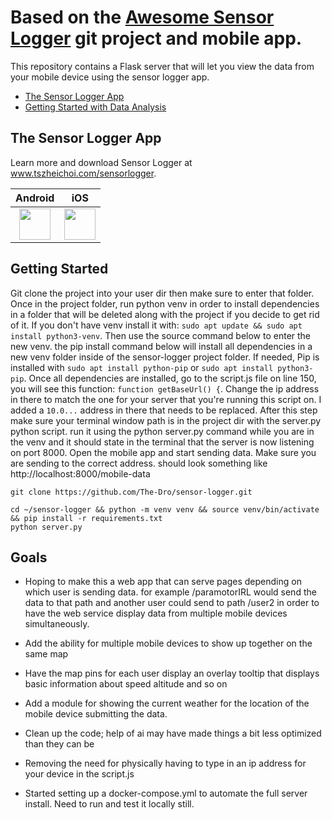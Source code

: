 # Based on the [Awesome Sensor Logger](https://github.com/tszheichoi/awesome-sensor-logger/) git project and mobile app. 

This repository contains a Flask server that will let you view the data from your mobile device using the sensor logger app. 

- [The Sensor Logger App](#the-sensor-logger-app)
- [Getting Started with Data Analysis](#getting-started)



## The Sensor Logger App  
Learn more and download Sensor Logger at www.tszheichoi.com/sensorlogger. 

| Android | iOS |
|:-:|:-:|
| [<img src="https://play.google.com/intl/en_us/badges/static/images/badges/en_badge_web_generic.png" height="50">](https://play.google.com/store/apps/details?id=com.kelvin.sensorapp&pcampaignid=pcampaignidMKT-Other-global-all-co-prtnr-py-PartBadge-Mar2515-1) | [<img src="https://developer.apple.com/app-store/marketing/guidelines/images/badge-example-preferred_2x.png" height="50">](https://apps.apple.com/app/id1531582925) |


## Getting Started
Git clone the project into your user dir then make sure to enter that folder. Once in the project folder, run python venv in order to install dependencies in a folder that will be deleted along with the project if you decide to get rid of it. If you don't have venv install it with: ```sudo apt update && sudo apt install python3-venv```. Then use the source command below to enter the new venv. the pip install command below will install all dependencies in a new venv folder inside of the sensor-logger project folder. If needed, Pip is installed with ```sudo apt install python-pip``` or ```sudo apt install python3-pip```. Once all dependencies are installed, go to the script.js file on line 150, you will see this function: ```function getBaseUrl() {```. Change the ip address in there to match the one for your server that you're running this script on. I added a ```10.0...``` address in there that needs to be replaced. After this step make sure your terminal window path is in the project dir with the server.py python script. run it using the python server.py command while you are in the venv and it should state in the terminal that the server is now listening on port 8000. Open the mobile app and start sending data. Make sure you are sending to the correct address. should look something like http://localhost:8000/mobile-data

```
git clone https://github.com/The-Dro/sensor-logger.git

cd ~/sensor-logger && python -m venv venv && source venv/bin/activate && pip install -r requirements.txt
python server.py

```


## Goals

 - Hoping to make this a web app that can serve pages depending on which user is sending data. for example /paramotorIRL would send the data to that path and another user could send to path /user2 in order to have the web service display data from multiple mobile devices simultaneously.
 
 - Add the ability for multiple mobile devices to show up together on the same map
 
 - Have the map pins for each user display an overlay tooltip that displays basic information about speed altitude and so on
 
 - Add a module for showing the current weather for the location of the mobile device submitting the data. 

 - Clean up the code; help of ai may have made things a bit less optimized than they can be

 - Removing the need for physically having to type in an ip address for your device in the script.js

 - Started setting up a docker-compose.yml to automate the full server install. Need to run and test it locally still. 
